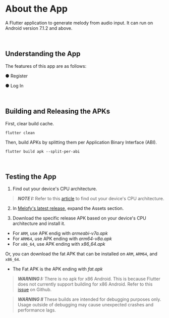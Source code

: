 # About the App

A Flutter application to generate melody from audio input. It can run on Android version 7.1.2 and above. 

</br> 

## Understanding the App

The features of this app are as follows: 

● Register

● Log In

</br> 

## Building and Releasing the APKs

First, clear build cache.

```
flutter clean
```

Then, build APKs by splitting them per Application Binary Interface (ABI).

```
flutter build apk --split-per-abi
```

</br> 

## Testing the App

1. Find out your device's CPU architecture.

> **_NOTE I:_**  Refer to this [article](https://android.gadgethacks.com/how-to/android-basics-see-what-kind-processor-you-have-arm-arm64-x86-0168051/) to find out your device's CPU architecture.

2. In [Melofy's latest release](https://github.com/ariessa/Melofy/releases/latest), expand the Assets section.

3. Download the specific release APK based on your device's CPU architecture and install it.

+ For `ARM`, use APK endig with _armeabi-v7a.apk_
+ For `ARM64`, use APK ending with _arm64-v8a.apk_
+ For `x86_64`, use APK ending with _x86_64.apk_

Or, you can download the fat APK that can be installed on `ARM`, `ARM64`, and `x86_64`.

+ The Fat APK is the APK ending with _fat.apk_

> **_WARNING I:_** There is no apk for x86 Android. This is because Flutter does not currently support building for x86 Android. Refer to this [issue](https://github.com/flutter/flutter/issues/9253) on Github.

> **_WARNING II_** These builds are intended for debugging purposes only. Usage outside of debugging may cause unexpected crashes and performance lags. 



